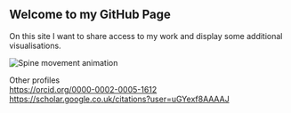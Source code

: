 ## Welcome to my GitHub Page  
On this site I want to share access to my work and display some additional visualisations.  
  
![Spine movement animation](spine_animation.gif)  
  
  
Other profiles  
https://orcid.org/0000-0002-0005-1612  
https://scholar.google.co.uk/citations?user=uGYexf8AAAAJ  
